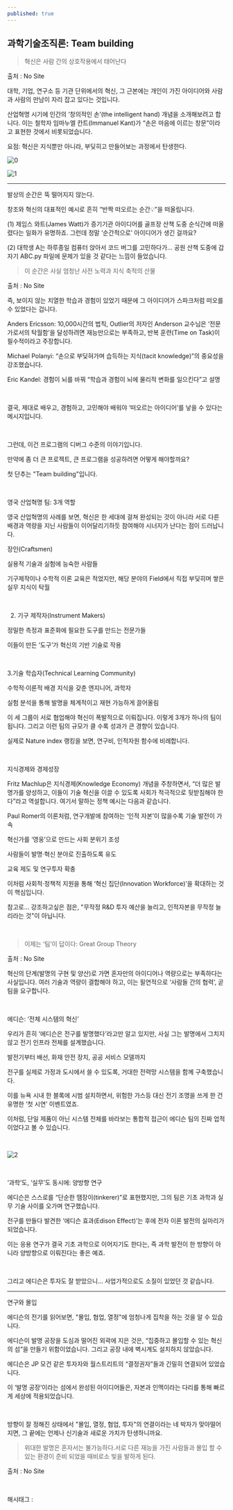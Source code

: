 ```yaml
---
published: true
---
```

## 과학기술조직론: Team building

> 혁신은 사람 간의 상호작용에서 태어난다

출처 : No Site

대학, 기업, 연구소 등 기관 단위에서의 혁신, 그 근본에는 개인이 가진 아이디어와 사람과 사람의 만남이 자리 잡고 있다는 것입니다.

산업혁명 시기에 인간의 ‘창의적인 손’(the intelligent hand) 개념을 소개해보려고 합니다. 이는 철학자 임마누엘 칸트(Immanuel Kant)가 “손은 마음에 이르는 창문”이라고 표현한 것에서 비롯되었습니다.

요점: 혁신은 지식뿐만 아니라, 부딪히고 만들어보는 과정에서 탄생한다.

![0](/asset/img/223707486308/0.png)

![1](/asset/img/223707486308/1.png)

---

발상의 순간은 뚝 떨어지지 않는다.

창조와 혁신의 대표적인 예시로 흔히 “반짝 떠오르는 순간💡”을 떠올립니다.

(1) 제임스 와트(James Watt)가 증기기관 아이디어를 골프장 산책 도중 순식간에 떠올렸다는 일화가 유명하죠. 그런데 정말 ‘순간적으로’ 아이디어가 생긴 걸까요?

(2) 대학생 A는 하루종일 컴퓨터 앉아서 코드 버그를 고민하다가... 공원 산책 도중에 갑자기 ABC.py 파일에 문제가 있을 것 같다는 느낌이 들었습니다.

> 이 순간은 사실 엄청난 사전 노력과 지식 축적의 산물

출처 : No Site

즉, 보이지 않는 치열한 학습과 경험이 있었기 때문에 그 아이디어가 스파크처럼 떠오를 수 있었다는 겁니다.

Anders Ericsson: 10,000시간의 법칙, Outlier의 저자인 Anderson 교수님은 ‘전문가로서의 탁월함’을 달성하려면 재능만으로는 부족하고, 반복 훈련(Time on Task)이 필수적이라고 주장합니다.

Michael Polanyi: “손으로 부딪혀가며 습득하는 지식(tacit knowledge)”의 중요성을 강조했습니다.

Eric Kandel: 경험이 뇌를 바꿔 “학습과 경험이 뇌에 물리적 변화를 일으킨다”고 설명

​

결국, 제대로 배우고, 경험하고, 고민해야 배워야 ‘떠오르는 아이디어’를 낳을 수 있다는 메시지입니다.

​

그런데, 이건 프로그램의 디버그 수준의 이야기입니다.

만약에 좀 더 큰 프로젝트, 큰 프로그램을 성공하려면 어떻게 해야할까요?

첫 단추는 "Team building"입니다.

​

영국 산업혁명 팀: 3개 역할

영국 산업혁명의 사례를 보면, 혁신은 한 세대에 걸쳐 완성되는 것이 아니라 서로 다른 배경과 역량을 지닌 사람들이 이어달리기하듯 참여해야 시너지가 난다는 점이 드러납니다.

장인(Craftsmen)

실용적 기술과 실험에 능숙한 사람들

기구제작이나 수학적 이론 교육은 적었지만, 해당 분야의 Field에서 직접 부딪히며 쌓은 실무 지식이 탁월

​

2. 기구 제작자(Instrument Makers)

정밀한 측정과 표준화에 필요한 도구를 만드는 전문가들

이들이 만든 ‘도구’가 혁신의 기반 기술로 작용

​

3.기술 학습자(Technical Learning Community)

수학적·이론적 배경 지식을 갖춘 엔지니어, 과학자

실험 분석을 통해 발명을 체계적이고 재현 가능하게 끌어올림

이 세 그룹이 서로 협업해야 혁신이 폭발적으로 이뤄집니다. 이렇게 3개가 하나의 팀이 됩니다. 그리고 이런 팀의 규모가 클 수록 성과가 큰 경향이 있습니다.

실제로 Nature index 랭킹을 보면, 연구비, 인적자원 함수에 비례합니다.

​

지식경제와 경제성장

Fritz Machlup은 지식경제(Knowledge Economy) 개념을 주창하면서, “더 많은 발명가를 양성하고, 이들이 기술 혁신을 이끌 수 있도록 사회가 적극적으로 뒷받침해야 한다”라고 역설합니다. 여기서 말하는 정책 예시는 다음과 같습니다.

Paul Romer의 이론처럼, 연구개발에 참여하는 ‘인적 자본’이 많을수록 기술 발전이 가속

혁신가를 ‘영웅’으로 만드는 사회 분위기 조성 

사람들이 발명·혁신 분야로 진출하도록 유도

교육 제도 및 연구투자 확충

이처럼 사회적·정책적 지원을 통해 ‘혁신 집단(Innovation Workforce)’을 확대하는 것이 핵심입니다.

참고로... 강조하고싶은 점은, "무작정 R&D 투자 예산을 늘리고, 인적자본을 무작정 늘리라는 것"이 아닙니다.

​

> 이제는 ‘팀’이 답이다: Great Group Theory

출처 : No Site

혁신의 단계(발명의 구현 및 양산)로 가면 혼자만의 아이디어나 역량으로는 부족하다는 사실입니다. 여러 기술과 역량이 결합해야 하고, 이는 필연적으로 ‘사람들 간의 협력’, 곧 팀을 요구합니다.

​

에디슨: ‘전체 시스템의 혁신’

우리가 흔히 ‘에디슨은 전구를 발명했다’라고만 알고 있지만, 사실 그는 발명에서 그치지 않고 전기 인프라 전체를 설계했습니다.

발전기부터 배선, 화재 안전 장치, 공공 서비스 모델까지

전구를 실제로 가정과 도시에서 쓸 수 있도록, 거대한 전력망 시스템을 함께 구축했습니다.

이를 뉴욕 시내 한 블록에 시범 설치하면서, 위험한 가스등 대신 전기 조명을 쓰게 한 건 유명한 ‘첫 시연’ 이벤트였죠.

이처럼, 단일 제품이 아닌 시스템 전체를 바라보는 통합적 접근이 에디슨 팀의 진짜 업적이었다고 볼 수 있습니다.

​

![2](/asset/img/223707486308/2.png)

​

‘과학’도, ‘실무’도 동시에: 양방향 연구

에디슨은 스스로를 “단순한 땜장이(tinkerer)”로 표현했지만, 그의 팀은 기초 과학과 실무 기술 사이를 오가며 연구했습니다.

전구를 만들다 발견한 ‘에디슨 효과(Edison Effect)’는 후에 전자 이론 발전의 실마리가 되었습니다.

이는 응용 연구가 결국 기초 과학으로 이어지기도 한다는, 즉 과학 발전이 한 방향이 아니라 양방향으로 이뤄진다는 좋은 예죠.

​

그리고 에디슨은 투자도 잘 받았으니... 사업가적으로도 소질이 있었던 것 같습니다.

---

연구와 몰입

에디슨의 전기를 읽어보면, "몰입, 협업, 열정"에 엄청나게 집착을 하는 것을 알 수 있습니다. 

에디슨이 발명 공장을 도심과 떨어진 외곽에 지은 것은, “집중하고 몰입할 수 있는 혁신의 섬”을 만들기 위함이었습니다. 그리고 공장 내에 벽시계도 설치하지 않았습니다.

에디슨은 JP 모건 같은 투자자와 월스트리트의 “결정권자”들과 긴밀히 연결되어 있었습니다.

이 ‘발명 공장’이라는 섬에서 완성된 아이디어들은, 자본과 인맥이라는 다리를 통해 빠르게 세상에 적용되었습니다.

​

방향이 잘 정해진 상태에서 "몰입, 열정, 협업, 투자"의 연결이라는 네 박자가 맞아떨어지면, 그 끝에는 언제나 신기술과 새로운 가치가 탄생하니까요.

> 위대한 발명은 혼자서는 불가능하다.서로 다른 재능을 가진 사람들과 몰입 할 수 있는 환경이 준비 되었을 때비로소 빛을 발하게 된다.

출처 : No Site

​

 해시태그 : 